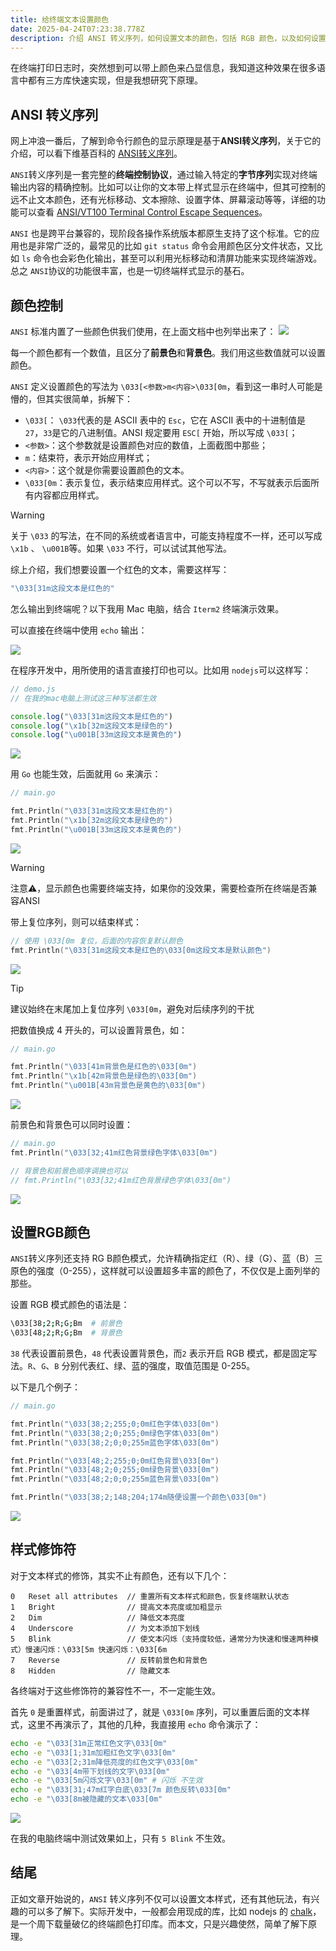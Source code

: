 ```yaml
---
title: 给终端文本设置颜色
date: 2025-04-24T07:23:38.778Z
description: 介绍 ANSI 转义序列，如何设置文本的颜色，包括 RGB 颜色，以及如何设置样式修饰符。
---
```


在终端打印日志时，突然想到可以带上颜色来凸显信息，我知道这种效果在很多语言中都有三方库快速实现，但是我想研究下原理。
<!-- more -->

## ANSI 转义序列
网上冲浪一番后，了解到命令行颜色的显示原理是基于**ANSI转义序列**，关于它的介绍，可以看下维基百科的 [ANSI转义序列](https://zh.wikipedia.org/wiki/ANSI%E8%BD%AC%E4%B9%89%E5%BA%8F%E5%88%97)。

`ANSI`转义序列是一套完整的**终端控制协议**，通过输入特定的**字节序列**实现对终端输出内容的精确控制。比如可以让你的文本带上样式显示在终端中，但其可控制的远不止文本颜色，还有光标移动、文本擦除、设置字体、屏幕滚动等等，详细的功能可以查看 [ANSI/VT100 Terminal Control Escape Sequences](https://www2.ccs.neu.edu/research/gpc/VonaUtils/vona/terminal/vtansi.htm)。

`ANSI` 也是跨平台兼容的，现阶段各操作系统版本都原生支持了这个标准。它的应用也是非常广泛的，最常见的比如 `git status` 命令会用颜色区分文件状态，又比如 `ls` 命令也会彩色化输出，甚至可以利用光标移动和清屏功能来实现终端游戏。总之 `ANSI`协议的功能很丰富，也是一切终端样式显示的基石。

## 颜色控制
`ANSI` 标准内置了一些颜色供我们使用，在上面文档中也列举出来了：
![](https://img.wjian.xyz/2025/ANSI-colors.png)

每一个颜色都有一个数值，且区分了**前景色**和**背景色**。我们用这些数值就可以设置颜色。

`ANSI` 定义设置颜色的写法为 `\033[<参数>m<内容>\033[0m`，看到这一串时人可能是懵的，但其实很简单，拆解下：
- `\033[`： `\033`代表的是 ASCII 表中的 `Esc`，它在 ASCII 表中的十进制值是 `27`，`33`是它的八进制值。ANSI 规定要用 `ESC[` 开始，所以写成 `\033[`；
- `<参数>`：这个参数就是设置颜色对应的数值，上面截图中那些；
- `m`：结束符，表示开始应用样式；
- `<内容>`：这个就是你需要设置颜色的文本。
- `\033[0m`：表示复位，表示结束应用样式。这个可以不写，不写就表示后面所有内容都应用样式。

> [!WARNING]
> 关于 `\033` 的写法，在不同的系统或者语言中，可能支持程度不一样，还可以写成 `\x1b` 、 `\u001B`等。如果 `\033` 不行，可以试试其他写法。

综上介绍，我们想要设置一个红色的文本，需要这样写：
```bash
"\033[31m这段文本是红色的"
```
怎么输出到终端呢？以下我用 Mac 电脑，结合 `Iterm2` 终端演示效果。

可以直接在终端中使用 `echo` 输出：

![](https://img.wjian.xyz/2025/ansi-demo-1.png)

在程序开发中，用所使用的语言直接打印也可以。比如用 `nodejs`可以这样写：
```js
// demo.js
// 在我的mac电脑上测试这三种写法都生效

console.log("\033[31m这段文本是红色的")
console.log("\x1b[32m这段文本是绿色的")
console.log("\u001B[33m这段文本是黄色的")
```
![](https://img.wjian.xyz/2025/ansi-demo-2.png)

用 `Go` 也能生效，后面就用 `Go` 来演示：
```go
// main.go

fmt.Println("\033[31m这段文本是红色的")
fmt.Println("\x1b[32m这段文本是绿色的")
fmt.Println("\u001B[33m这段文本是黄色的")
```
![](https://img.wjian.xyz/2025/ansi-demo-3.png)

> [!WARNING]
> 注意⚠️，显示颜色也需要终端支持，如果你的没效果，需要检查所在终端是否兼容ANSI

带上复位序列，则可以结束样式：
```go
// 使用 \033[0m 复位，后面的内容恢复默认颜色
fmt.Println("\033[31m这段文本是红色的\033[0m这段文本是默认颜色")
```
![](https://img.wjian.xyz/2025/ansi-demo-4.png)

>[!TIP]
> 建议始终在末尾加上复位序列 `\033[0m`，避免对后续序列的干扰

把数值换成 4 开头的，可以设置背景色，如：
```go
// main.go

fmt.Println("\033[41m背景色是红色的\033[0m")
fmt.Println("\x1b[42m背景色是绿色的\033[0m")
fmt.Println("\u001B[43m背景色是黄色的\033[0m")
```
![](https://img.wjian.xyz/2025/ansi-demo-5.png)

前景色和背景色可以同时设置：
```go
// main.go
fmt.Println("\033[32;41m红色背景绿色字体\033[0m")

// 背景色和前景色顺序调换也可以
// fmt.Println("\033[32;41m红色背景绿色字体\033[0m")
```
![](https://img.wjian.xyz/2025/ansi-demo-6.png)

## 设置RGB颜色
`ANSI`转义序列还支持 RG B颜色模式，允许精确指定红（R）、绿（G）、蓝（B）三原色的强度（0-255），这样就可以设置超多丰富的颜色了，不仅仅是上面列举的那些。

设置 RGB 模式颜色的语法是：
```bash
\033[38;2;R;G;Bm  # 前景色
\033[48;2;R;G;Bm  # 背景色
```
`38` 代表设置前景色，`48` 代表设置背景色，而`2` 表示开启 RGB 模式，都是固定写法。`R`、`G`、`B` 分别代表红、绿、蓝的强度，取值范围是 0-255。

以下是几个例子：
```go
// main.go

fmt.Println("\033[38;2;255;0;0m红色字体\033[0m")
fmt.Println("\033[38;2;0;255;0m绿色字体\033[0m")
fmt.Println("\033[38;2;0;0;255m蓝色字体\033[0m")

fmt.Println("\033[48;2;255;0;0m红色背景\033[0m")
fmt.Println("\033[48;2;0;255;0m绿色背景\033[0m")
fmt.Println("\033[48;2;0;0;255m蓝色背景\033[0m")

fmt.Println("\033[38;2;148;204;174m随便设置一个颜色\033[0m")
```
![](https://img.wjian.xyz/2025/ansi-demo-7.png)

## 样式修饰符
对于文本样式的修饰，其实不止有颜色，还有以下几个：
```text
0	Reset all attributes  // 重置所有文本样式和颜色，恢复终端默认状态
1	Bright                // 提高文本亮度或加粗显示
2	Dim                   // 降低文本亮度
4	Underscore	          // 为文本添加下划线
5	Blink                 // 使文本闪烁（支持度较低，通常分为快速和慢速两种模式）慢速闪烁：\033[5m 快速闪烁：\033[6m
7	Reverse               // 反转前景色和背景色
8	Hidden                // 隐藏文本
```
各终端对于这些修饰符的兼容性不一，不一定能生效。

首先 `0` 是重置样式，前面讲过了，就是 `\033[0m` 序列，可以重置后面的文本样式，这里不再演示了，其他的几种，我直接用 `echo` 命令演示了：
```bash
echo -e "\033[31m正常红色文字\033[0m"
echo -e "\033[1;31m加粗红色文字\033[0m"
echo -e "\033[2;31m降低亮度的红色文字\033[0m"
echo -e "\033[4m带下划线的文字\033[0m"
echo -e "\033[5m闪烁文字\033[0m" # 闪烁 不生效
echo -e "\033[31;47m红字白底\033[7m 颜色反转\033[0m"
echo -e "\033[8m被隐藏的文本\033[0m"
```
![](https://img.wjian.xyz/2025/ansi-demo-8.png)

在我的电脑终端中测试效果如上，只有 `5 Blink` 不生效。

## 结尾
正如文章开始说的，`ANSI` 转义序列不仅可以设置文本样式，还有其他玩法，有兴趣的可以多了解下。实际开发中，一般都会用现成的库，比如 nodejs 的 [chalk](https://www.npmjs.com/package/chalk)，是一个周下载量破亿的终端颜色打印库。而本文，只是兴趣使然，简单了解下原理。
